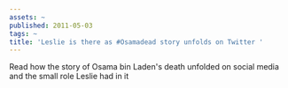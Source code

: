 ```yaml
---
assets: ~
published: 2011-05-03
tags: ~
title: 'Leslie is there as #Osamadead story unfolds on Twitter '
---
```

Read how the story of Osama bin Laden's death unfolded on social media and the small role Leslie had in it
